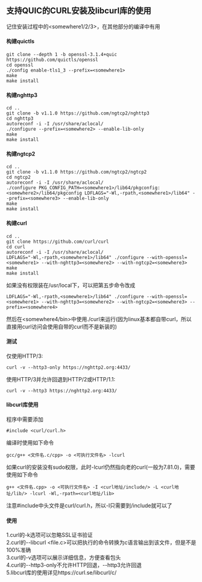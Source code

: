 ## 支持QUIC的CURL安装及libcurl库的使用
记住安装过程中的<somewhere1/2/3>，在其他部分的编译中有用
#### 构建quictls
```
git clone --depth 1 -b openssl-3.1.4+quic https://github.com/quictls/openssl
cd openssl
./config enable-tls1_3 --prefix=<somewhere1>
make
make install
```
#### 构建nghttp3
```
cd ..
git clone -b v1.1.0 https://github.com/ngtcp2/nghttp3
cd nghttp3
autoreconf -i -I /usr/share/aclocal/
./configure --prefix=<somewhere2> --enable-lib-only
make
make install
```
#### 构建ngtcp2
```
cd ..
git clone -b v1.1.0 https://github.com/ngtcp2/ngtcp2
cd ngtcp2
autoreconf -i -I /usr/share/aclocal/
./configure PKG_CONFIG_PATH=<somewhere1>/lib64/pkgconfig:<somewhere2>/lib64/pkgconfig LDFLAGS="-Wl,-rpath,<somewhere1>/lib64" --prefix=<somewhere3> --enable-lib-only
make
make install
```
#### 构建curl
```
cd ..
git clone https://github.com/curl/curl
cd curl
autoreconf -i -I /usr/share/aclocal/
LDFLAGS="-Wl,-rpath,<somewhere1>/lib64" ./configure --with-openssl=<somewhere1> --with-nghttp3=<somewhere2> --with-ngtcp2=<somewhere3>
make
make install
```
如果没有权限装在/usr/local下，可以把第五步命令改成
```
LDFLAGS="-Wl,-rpath,<somewhere1>/lib64" ./configure --with-openssl=<somewhere1> --with-nghttp3=<somewhere2> --with-ngtcp2=<somewhere3> --prefix=<somewhere4>
```
然后在<somewhere4/bin>中使用./curl来运行(因为linux基本都自带curl，所以直接用curl访问会使用自带的curl而不是新装的)
#### 测试
仅使用HTTP/3:
```
curl -v --http3-only https://nghttp2.org:4433/
```
使用HTTP/3并允许回退到HTTP/2或HTTP/1.1:
```
curl -v --http3 https://nghttp2.org:4433/
```
#### libcurl库使用
程序中需要添加
```
#include <curl/curl.h>
```
编译时使用如下命令
```
gcc/g++ <文件名.c/cpp> -o <可执行文件名> -lcurl
```
如果curl的安装没有sudo权限，此时-lcurl仍然指向老的curl(一般为7.81.0)，需要使用如下命令
```
g++ <文件名.cpp> -o <可执行文件名> -I <curl地址/include/> -L <curl地址/lib/> -lcurl -Wl,-rpath=<curl地址/lib>
```
注意#include中头文件是curl/curl.h，所以-I只需要到/include就可以了
#### 使用
1.curl的-k选项可以忽略SSL证书验证<br>
2.curl的--libcurl <file.c>可以把执行的命令转换为c语言输出到该文件，但是不是100%准确<br>
3.curl的-v选项可以展示详细信息，方便查看包头<br>
4.curl的--http3-only不允许HTTP回退，--http3允许回退<br>
5.libcurl库的使用详见https://curl.se/libcurl/c/<br>

